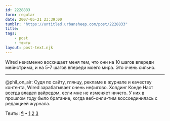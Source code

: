 ```yaml
---
id: 2228833
form: regular
date: 2007-05-21 23:39:00
tumblr: "https://untitled.urbansheep.com/post/2228833"
title:
tags:
    - post
    - твиты
layout: post-text.njk
---
```


<p>Wired неизменно восхищает меня тем, что они на 10 шагов впереди мейнстрима, и на 5-7 шагов впереди моего мира. Это очень сильно. </p>

<hr noshade><p>@phil_on_air: Судя по сайту, глянцу, рекламе в журнале и качеству контента, Wired зарабатывает очень нефигово. Холдинг Конде Наст всегда владел вайредом, если мне не изменяет ничего. У них в прошлом году было братание, когда веб-онли-тим воссоединилась с  редакцией журнала.</p>

<p>Твиты: <a href="http://twitter.com/urbansheep/statuses/72888792">¶</a> • <a href="http://twitter.com/urbansheep/statuses/73466882">1</a>
<a href="http://twitter.com/urbansheep/statuses/74215312">2</a>
<a href="http://twitter.com/urbansheep/statuses/74234762">3</a></p>

